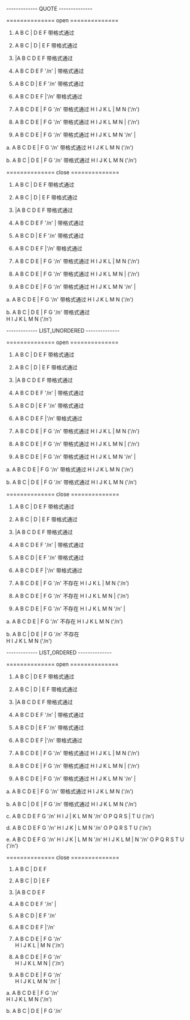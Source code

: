 ------------- QUOTE --------------


============== open ==============

1.  A   B   C | D   E   F                       带格式通过

2.  A   B   C | D | E   F                       带格式通过

3. |A   B   C   D   E   F                       带格式通过

4.  A   B   C   D   E   F  '/n' |               带格式通过

5.  A   B   C   D | E   F  '/n'                 带格式通过

6.  A   B   C   D   E   F |'/n'                 带格式通过

7.  A   B   C   D   E | F   G   '/n'            带格式通过
    H   I   J   K   L | M   N   ('/n')         
    
8.  A   B   C   D   E | F   G   '/n'            带格式通过
    H   I   J   K   L   M   N | ('/n')   
    
9.  A   B   C   D   E | F   G   '/n'            带格式通过
    H   I   J   K   L   M   N   '/n' |               
    
a.  A   B   C   D   E | F   G   '/n'            带格式通过
    H   I   J   K   L   M   N   ('/n')    
    
b.  A   B   C | D   E | F   G   '/n'            带格式通过
    H   I   J   K   L   M   N   ('/n')    
    
    
============== close ==============

1.  A   B   C | D   E   F                       带格式通过

2.  A   B   C | D | E   F                       带格式通过

3. |A   B   C   D   E   F                       带格式通过

4.  A   B   C   D   E   F  '/n' |               带格式通过

5.  A   B   C   D | E   F  '/n'                 带格式通过

6.  A   B   C   D   E   F |'/n'                 带格式通过

7.  A   B   C   D   E | F   G   '/n'            带格式通过
    H   I   J   K   L | M   N   ('/n')         
    
8.  A   B   C   D   E | F   G   '/n'            带格式通过
    H   I   J   K   L   M   N | ('/n')   
    
9.  A   B   C   D   E | F   G   '/n'            带格式通过
    H   I   J   K   L   M   N   '/n' |               
    
a.  A   B   C   D   E | F   G   '/n'            带格式通过
    H   I   J   K   L   M   N   ('/n')    
    
b.  A   B   C | D   E | F   G   '/n'            带格式通过          
    H   I   J   K   L   M   N   ('/n')
    
    
    
    
------------- LIST_UNORDERED --------------


============== open ==============

1.  A   B   C | D   E   F                       带格式通过

2.  A   B   C | D | E   F                       带格式通过

3. |A   B   C   D   E   F                       带格式通过

4.  A   B   C   D   E   F  '/n' |               带格式通过

5.  A   B   C   D | E   F  '/n'                 带格式通过

6.  A   B   C   D   E   F |'/n'                 带格式通过

7.  A   B   C   D   E | F   G   '/n'            带格式通过
    H   I   J   K   L | M   N   ('/n')         
    
8.  A   B   C   D   E | F   G   '/n'            带格式通过
    H   I   J   K   L   M   N | ('/n')   
    
9.  A   B   C   D   E | F   G   '/n'            带格式通过
    H   I   J   K   L   M   N   '/n' |               
    
a.  A   B   C   D   E | F   G   '/n'            带格式通过
    H   I   J   K   L   M   N   ('/n')    
    
b.  A   B   C | D   E | F   G   '/n'            带格式通过
    H   I   J   K   L   M   N   ('/n')    
    
    
============== close ==============

1.  A   B   C | D   E   F                       带格式通过

2.  A   B   C | D | E   F                       带格式通过

3. |A   B   C   D   E   F                       带格式通过

4.  A   B   C   D   E   F  '/n' |               带格式通过

5.  A   B   C   D | E   F  '/n'                 带格式通过

6.  A   B   C   D   E   F |'/n'                 带格式通过

7.  A   B   C   D   E | F   G   '/n'            不存在
    H   I   J   K   L | M   N   ('/n')         
    
8.  A   B   C   D   E | F   G   '/n'            不存在
    H   I   J   K   L   M   N | ('/n')   
    
9.  A   B   C   D   E | F   G   '/n'            不存在
    H   I   J   K   L   M   N   '/n' |               
    
a.  A   B   C   D   E | F   G   '/n'            不存在
    H   I   J   K   L   M   N   ('/n')    
    
b.  A   B   C | D   E | F   G   '/n'            不存在       
    H   I   J   K   L   M   N   ('/n')    
    
    
    
    
------------- LIST_ORDERED --------------

============== open ==============

1.  A   B   C | D   E   F                       带格式通过

2.  A   B   C | D | E   F                       带格式通过

3. |A   B   C   D   E   F                       带格式通过

4.  A   B   C   D   E   F  '/n' |               带格式通过

5.  A   B   C   D | E   F  '/n'                 带格式通过

6.  A   B   C   D   E   F |'/n'                 带格式通过

7.  A   B   C   D   E | F   G   '/n'            带格式通过
    H   I   J   K   L | M   N   ('/n')         
    
8.  A   B   C   D   E | F   G   '/n'            带格式通过
    H   I   J   K   L   M   N | ('/n')   
    
9.  A   B   C   D   E | F   G   '/n'            带格式通过
    H   I   J   K   L   M   N   '/n' |               
    
a.  A   B   C   D   E | F   G   '/n'            带格式通过
    H   I   J   K   L   M   N   ('/n')    
    
b.  A   B   C | D   E | F   G   '/n'            带格式通过
    H   I   J   K   L   M   N   ('/n')    
    
c.  A   B   C   D   E   F   G   '/n'
    H   I   J | K   L   M   N   '/n'
    O   P   Q   R   S | T   U   ('/n')    
    
d.  A   B   C   D   E   F   G   '/n'
    H   I   J   K | L   M   N   '/n'
    O   P   Q   R   S   T   U   ('/n')

e.  A   B   C   D   E   F   G   '/n'
    H   I   J   K | L   M   N   '/n'
    H   I   J   K   L   M | N   '/n'
    O   P   Q   R   S   T   U   ('/n')    
    
============== close ==============

1.  A   B   C | D   E   F                       

2.  A   B   C | D | E   F                       

3. |A   B   C   D   E   F                       

4.  A   B   C   D   E   F  '/n' |               

5.  A   B   C   D | E   F  '/n'                 

6.  A   B   C   D   E   F |'/n'                 

7.  A   B   C   D   E | F   G   '/n'            
    H   I   J   K   L | M   N   ('/n')         
    
8.  A   B   C   D   E | F   G   '/n'            
    H   I   J   K   L   M   N | ('/n')   
    
9.  A   B   C   D   E | F   G   '/n'            
    H   I   J   K   L   M   N   '/n' |               
    
a.  A   B   C   D   E | F   G   '/n'            
    H   I   J   K   L   M   N   ('/n')    
    
b.  A   B   C | D   E | F   G   '/n'                   
    
    
    
    